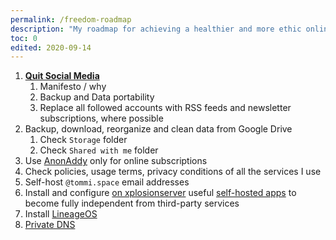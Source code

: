 ```yaml
---
permalink: /freedom-roadmap
description: "My roadmap for achieving a healthier and more ethic online experience"
toc: 0
edited: 2020-09-14
---
```


1. [**Quit Social Media**](https://quitsocialmedia.club)
    1. Manifesto / why
    2. Backup and Data portability
    3. Replace all followed accounts with RSS feeds and newsletter subscriptions, where possible
1. Backup, download, reorganize and clean data from Google Drive
    1. Check `Storage` folder
    2. Check `Shared with me` folder
3. Use [AnonAddy](https://anonaddy.com) only for online subscriptions
4. Check policies, usage terms, privacy conditions of all the services I use
5. Self-host `@tommi.space` email addresses
6. Install and configure [on xplosionserver](/server) useful [self-hosted apps](/server#Apps-Wishlist) to become fully independent from third-party services
7. Install [LineageOS](https://lineageos.org/)
8. [Private DNS](https://www.privacytools.io/providers/dns/)
